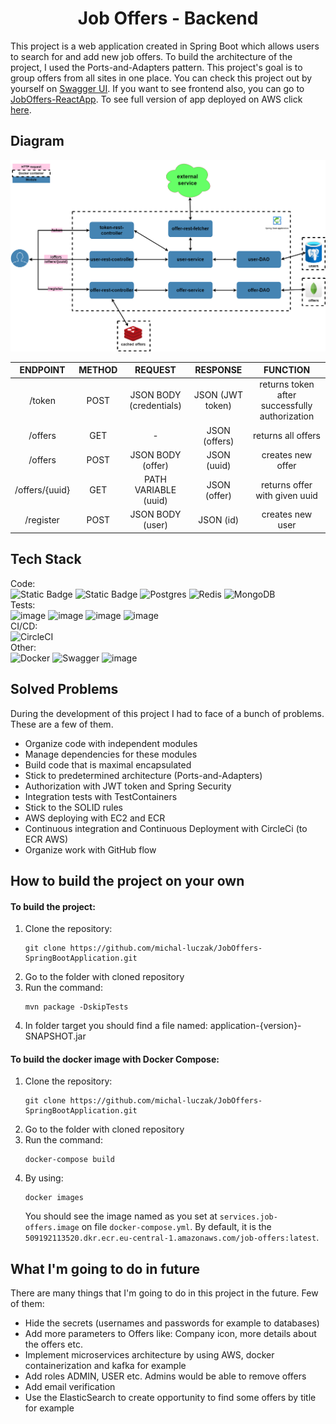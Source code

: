 <h1 align="center">Job Offers - Backend
</h1>

This project is a web application created in Spring Boot
which allows users to search for and add new job offers. 
To build the architecture of the project, I used the Ports-and-Adapters pattern.
This project's goal is to group offers from all sites in one place. 
You can check this project out by yourself 
on [Swagger UI](https://michal-luczak.pl/job-offers/api/swagger-ui/index.html).
If you want to see frontend also, you can 
go to [JobOffers-ReactApp](https://github.com/michal-luczak/JobOffers-ReactApp).
To see full version of app deployed on AWS click [here](https://michal-luczak.pl/job-offers).
## Diagram
<img src="diagram.png">

|       ENDPOINT        | METHOD  |         REQUEST          |       RESPONSE       |                    FUNCTION                     |
|:---------------------:|:-------:|:------------------------:|:--------------------:|:-----------------------------------------------:|
|         /token        |  POST   |  JSON BODY (credentials) |   JSON (JWT token)   | returns token after successfully authorization  |
|        /offers        |  GET    |            -             |    JSON (offers)     |                returns all offers               |
|        /offers        |  POST   |    JSON BODY (offer)     |      JSON (uuid)     |                creates new offer                |
|     /offers/{uuid}    |  GET    |   PATH VARIABLE (uuid)   |     JSON (offer)     |          returns offer with given uuid          |
|       /register       |  POST   |     JSON BODY (user)     |      JSON (id)       |                 creates new user                |

## Tech Stack
Code: <br>
![Static Badge](https://img.shields.io/badge/java_17-orange?style=for-the-badge&logo=openjdk&logoColor=white)
![Static Badge](https://img.shields.io/badge/Spring_Boot_3-6DB33F?style=for-the-badge&logo=spring&logoColor=white)
![Postgres](https://img.shields.io/badge/postgres-%23316192.svg?style=for-the-badge&logo=postgresql&logoColor=white)
![Redis](https://img.shields.io/badge/redis-%23DD0031.svg?style=for-the-badge&logo=redis&logoColor=white)
![MongoDB](https://img.shields.io/badge/MongoDB-%234ea94b.svg?style=for-the-badge&logo=mongodb&logoColor=white)
<br>
Tests: <br>
![image](https://img.shields.io/badge/Junit5-25A162?style=for-the-badge&logo=junit5&logoColor=white)
![image](https://img.shields.io/badge/Mockito-78A641?style=for-the-badge)
![image](https://img.shields.io/badge/Testcontainers-9B489A?style=for-the-badge)
![image](https://img.shields.io/badge/WireMock-ac4642?style=for-the-badge) 
<br>
CI/CD: <br>
![CircleCI](https://img.shields.io/badge/circle%20ci-%23161616.svg?style=for-the-badge&logo=circleci&logoColor=white)
<br>
Other: <br>
![Docker](https://img.shields.io/badge/docker-%230db7ed.svg?style=for-the-badge&logo=docker&logoColor=white)
![Swagger](https://img.shields.io/badge/-Swagger-%23Clojure?style=for-the-badge&logo=swagger&logoColor=white)
![image](https://img.shields.io/badge/apache_maven-C71A36?style=for-the-badge&logo=apachemaven&logoColor=white)

## Solved Problems
During the development of this project I had to face of a bunch of problems. These are a few of them.
<ul>
    <li>Organize code with independent modules</li>
    <li>Manage dependencies for these modules</li>
    <li>Build code that is maximal encapsulated</li>
    <li>Stick to predetermined architecture (Ports-and-Adapters)</li>
    <li>Authorization with JWT token and Spring Security</li>
    <li>Integration tests with TestContainers</li>
    <li>Stick to the SOLID rules</li>
    <li>AWS deploying with EC2 and ECR</li>
    <li>Continuous integration and Continuous Deployment with CircleCi (to ECR AWS)</li>
    <li>Organize work with GitHub flow</li>
</ul>

## How to build the project on your own
#### To build the project:
<ol>
<li>Clone the repository:</li>

```
git clone https://github.com/michal-luczak/JobOffers-SpringBootApplication.git
```
<li>Go to the folder with cloned repository</li> 
<li>Run the command:</li>

```
mvn package -DskipTests
```
<li>In folder target you should find a file named: application-{version}-SNAPSHOT.jar</li>
</ol>

#### To build the docker image with Docker Compose:
<ol>
<li>Clone the repository:</li>

```
git clone https://github.com/michal-luczak/JobOffers-SpringBootApplication.git
```
<li>Go to the folder with cloned repository</li> 
<li>Run the command:</li>

```
docker-compose build
```
<li>By using:

```
docker images
```
You should see the image named as you set at `services.job-offers.image` on file `docker-compose.yml`. 
By default, it is the `509192113520.dkr.ecr.eu-central-1.amazonaws.com/job-offers:latest`.
</li>
</ol>

## What I'm going to do in future
There are many things that I'm going to do in this project in the future. Few of them:
<ul>
    <li>Hide the secrets (usernames and passwords for example to databases)</li>
    <li>Add more parameters to Offers like: Company icon, more details about the offers etc.</li>
    <li>Implement microservices architecture by using AWS, docker containerization and kafka for example</li>
    <li>Add roles ADMIN, USER etc. Admins would be able to remove offers</li>
    <li>Add email verification</li>
    <li>Use the ElasticSearch to create opportunity to find some offers by title for example</li>
</ul>
